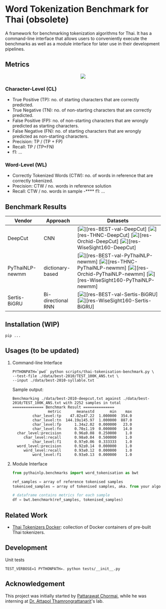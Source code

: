 # Word Tokenization Benchmark for Thai (obsolete)

A framework for benchmarking tokenization algorithms for Thai.
It has a command-line interface that allows users to conveniently execute the benchmarks
as well as a module interface for later use in their development pipelines.

## Metrics

<div align="center">
    <img src="https://i.imgur.com/jVBOLa2.png"/>
</div>

### Character-Level (CL)

- True Positive (TP): no. of starting characters that are correctly predicted.
- True Negative (TN): no. of non-starting characters that are correctly predicted.
- False Positive (FP): no. of non-starting characters that are wrongly predicted as starting characters.
- False Negative (FN): no. of starting characters that are wrongly predicted as non-starting characters.
- Precision: TP / (TP + FP)
- Recall: TP / (TP+FN)
- f1: ...

### Word-Level (WL)

- Correctly Tokenized Words (CTW): no. of words in reference that are correctly tokenized.
- Precision: CTW / no. words in reference solution
- Recall: CTW / no. words in sample
-**** f1: ...

## Benchmark Results

| Vendor | Approach | Datasets |
|---|---|---|
| DeepCut | CNN | [![](https://img.shields.io/badge/BEST:val-WL:f1(0.9732)-yellow.svg)][res-BEST-val-DeepCut] [![](https://img.shields.io/badge/THNC-WL:f1(0.6323)-yellow.svg)][res-THNC-DeepCut] [![](https://img.shields.io/badge/Orchid-WL:f1(0.6638)-yellow.svg)][res-Orchid-DeepCut] [![](https://img.shields.io/badge/WiseSight160-WL:f1(0.8042)-yellow.svg)][res-WiseSight160-DeepCut] |
| PyThaiNLP-newmm | dictionary-based | [![](https://img.shields.io/badge/BEST:val-WL:f1(0.6836)-yellow.svg)][res-BEST-val-PyThaiNLP-newmm] [![](https://img.shields.io/badge/THNC-WL:f1(0.7338)-yellow.svg)][res-THNC-PyThaiNLP-newmm] [![](https://img.shields.io/badge/Orchid-WL:f1(0.7223)-yellow.svg)][res-Orchid-PyThaiNLP-newmm] [![](https://img.shields.io/badge/WiseSight160-WL:f1(0.7248)-yellow.svg)][res-WiseSight160-PyThaiNLP-newmm] |
| Sertis-BiGRU | Bi-directional RNN | [![](https://img.shields.io/badge/BEST:val-WL:f1(0.9251)-yellow.svg)][res-BEST-val-Sertis-BiGRU] [![](https://img.shields.io/badge/WiseSight160-WL:f1(0.8115)-yellow.svg)][res-WiseSight160-Sertis-BiGRU] |

[res-BEST-val-DeepCut]: https://pythainlp.org/tokenization-benchmark-visualization/?experiment-name=BEST-val-DeepCut
[res-THNC-DeepCut]: https://pythainlp.org/tokenization-benchmark-visualization/?experiment-name=THNC-DeepCut
[res-Orchid-DeepCut]: https://pythainlp.org/tokenization-benchmark-visualization/?experiment-name=Orchid-DeepCut
[res-WiseSight160-DeepCut]: https://pythainlp.org/tokenization-benchmark-visualization/?experiment-name=WiseSight160-DeepCut
[res-BEST-val-PyThaiNLP-newmm]: https://pythainlp.org/tokenization-benchmark-visualization/?experiment-name=BEST-val-PyThaiNLP-newmm
[res-THNC-PyThaiNLP-newmm]: https://pythainlp.org/tokenization-benchmark-visualization/?experiment-name=THNC-PyThaiNLP-newmm
[res-Orchid-PyThaiNLP-newmm]: https://pythainlp.org/tokenization-benchmark-visualization/?experiment-name=Orchid-PyThaiNLP-newmm
[res-WiseSight160-PyThaiNLP-newmm]: https://pythainlp.org/tokenization-benchmark-visualization/?experiment-name=WiseSight160-PyThaiNLP-newmm
[res-BEST-val-Sertis-BiGRU]: https://pythainlp.org/tokenization-benchmark-visualization/?experiment-name=BEST-val-Sertis-BiGRU
[res-WiseSight160-Sertis-BiGRU]: https://pythainlp.org/tokenization-benchmark-visualization/?experiment-name=WiseSight160-Sertis-BiGRU

## Installation (WIP)

```shell
pip ...
```

## Usages (to be updated)

1. Command-line Interface

    ```shell
    PYTHONPATH=`pwd` python scripts/thai-tokenisation-benchmark.py \
    --test-file ./data/best-2010/TEST_100K_ANS.txt \
    --input ./data/best-2010-syllable.txt
    ```

    Sample output:

    ```text
    Benchmarking ./data/best-2010-deepcut.txt against ./data/best-2010/TEST_100K_ANS.txt with 2252 samples in total
    ============== Benchmark Result ==============
                    metric       mean±std       min    max
             char_level:tp    47.82±47.22  1.000000  354.0
             char_level:tn  144.19±145.97  1.000000  887.0
             char_level:fp      1.34±2.02  0.000000   23.0
             char_level:fn      0.70±1.19  0.000000   14.0
      char_level:precision      0.96±0.08  0.250000    1.0
         char_level:recall      0.98±0.04  0.500000    1.0
             char_level:f1      0.97±0.06  0.333333    1.0
      word_level:precision      0.92±0.14  0.000000    1.0
         word_level:recall      0.93±0.12  0.000000    1.0
             word_level:f1      0.93±0.13  0.000000    1.0
    ```

2. Module Interface

    ```python
    from pythainlp.benchmarks import word_tokenisation as bwt

    ref_samples = array of reference tokenised samples
    tokenised_samples = array of tokenised samples, aka. from your algorithm

    # dataframe contains metrics for each sample
    df = bwt.benchmark(ref_samples, tokenised_samples)
    ```

## Related Work

- [Thai Tokenizers Docker][docker]: collection of Docker containers of pre-built Thai tokenizers.

## Development

Unit tests

```shell
TEST_VERBOSE=1 PYTHONPATH=. python tests/__init__.py
```

## Acknowledgement

This project was initially started by [Pattarawat Chormai][pat], while he was interning at [Dr. Attapol Thamrongrattanarit][ate]'s lab.

[docker]: https://github.com/PyThaiNLP/docker-thai-tokenizers
[ate]: https://attapol.github.io
[pat]: https://pat.chormai.org
